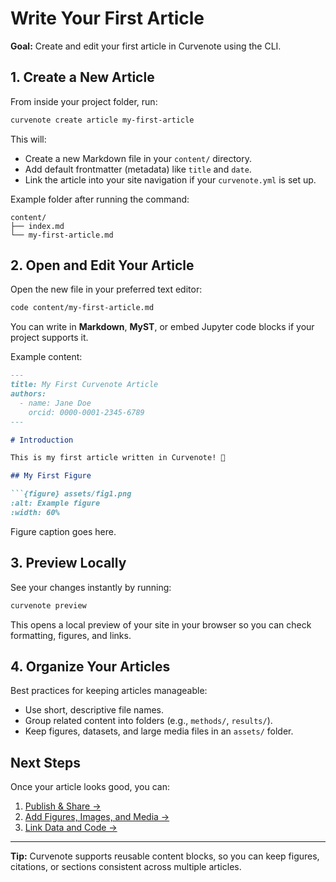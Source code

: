 # Write Your First Article

**Goal:** Create and edit your first article in Curvenote using the CLI.  



## 1. Create a New Article

From inside your project folder, run:

```bash
curvenote create article my-first-article
```

This will:

- Create a new Markdown file in your `content/` directory.
- Add default frontmatter (metadata) like `title` and `date`.
- Link the article into your site navigation if your `curvenote.yml` is set up.

Example folder after running the command:

```
content/
├── index.md
└── my-first-article.md
```



## 2. Open and Edit Your Article

Open the new file in your preferred text editor:

```bash
code content/my-first-article.md
```

You can write in **Markdown**, **MyST**, or embed Jupyter code blocks if your project supports it.

Example content:

```markdown
---
title: My First Curvenote Article
authors:
  - name: Jane Doe
    orcid: 0000-0001-2345-6789
---

# Introduction

This is my first article written in Curvenote! 🎉

## My First Figure

```{figure} assets/fig1.png
:alt: Example figure
:width: 60%
```
Figure caption goes here.


## 3. Preview Locally

See your changes instantly by running:

```bash
curvenote preview
```

This opens a local preview of your site in your browser so you can check formatting, figures, and links.



## 4. Organize Your Articles

Best practices for keeping articles manageable:

- Use short, descriptive file names.
- Group related content into folders (e.g., `methods/`, `results/`).
- Keep figures, datasets, and large media files in an `assets/` folder.



## Next Steps

Once your article looks good, you can:

1. [Publish & Share →](./publish-article.md) 
2. [Add Figures, Images, and Media →](../authoring/add-figures-media.md) 
3. [Link Data and Code →](../authoring/link-data-code.md) 

---

**Tip:** Curvenote supports reusable content blocks, so you can keep figures, citations, or sections consistent across multiple articles.
